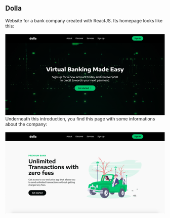 ## Dolla

Website for a bank company created with ReactJS. Its homepage looks like this:
<br />
<br />
<img src="images-doc/homepage.png" />
<br />
Underneath this introduction, you find this page with some informations about the company:
<br />
<br />
<img src="images-doc/info-page.png" />
